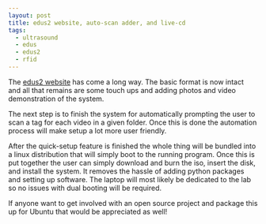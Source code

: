 ```yaml
---
layout: post
title: edus2 website, auto-scan adder, and live-cd
tags:
  - ultrasound
  - edus
  - edus2
  - rfid
---
```

The <a href="http://www.edus2.com">edus2 website</a> has come a long way.  The basic format is now intact and all that remains are some touch ups and adding photos and video demonstration of the system.


The next step is to finish the system for automatically prompting the user to scan a tag for each video in a given folder.  Once this is done the automation process will make setup a lot more user friendly.


After the quick-setup feature is finished the whole thing will be bundled into a linux distribution that will simply boot to the running program.  Once this is put together the user can simply download and burn the iso, insert the disk, and install the system.  It removes the hassle of adding python packages and setting up software.  The laptop will most likely be dedicated to the lab so no issues with dual booting will be required.

If anyone want to get involved with an open source project and package this up for Ubuntu that would be appreciated as well!
